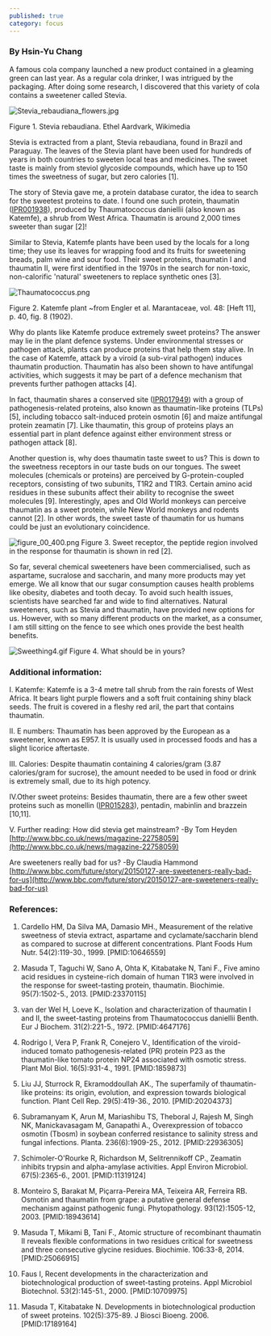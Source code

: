 ```yaml
---
published: true
category: focus
---
```

### By Hsin-Yu Chang


A famous cola company launched a new product contained in a gleaming green can last year. As a regular cola drinker, I was intrigued by the packaging. After doing some research, I discovered that this variety of cola contains a sweetener called Stevia.


![Stevia_rebaudiana_flowers.jpg]({{site.baseurl}}/assets/media/images/posts/Stevia_rebaudiana_flowers.jpg)

Figure 1. Stevia rebaudiana. Ethel Aardvark, Wikimedia



Stevia is extracted from a plant, Stevia rebaudiana, found in Brazil and Paraguay. The leaves of the Stevia plant have been used for hundreds of years in both countries to sweeten local teas and medicines. The sweet taste is mainly from steviol glycoside compounds, which have up to 150 times the sweetness of sugar, but zero calories [1].

The story of Stevia gave me, a protein database curator, the idea to search for the sweetest proteins to date. I found one such protein, thaumatin ([IPR001938](https://www.ebi.ac.uk/interpro/entry/IPR001938)), produced by Thaumatococcus daniellii (also known as Katemfe), a shrub from West Africa. Thaumatin is around 2,000 times sweeter than sugar [2]!

Similar to Stevia, Katemfe plants have been used by the locals for a long time; they use its leaves for wrapping food and its fruits for sweetening breads, palm wine and sour food. Their sweet proteins, thaumatin I and thaumatin II, were first identified in the 1970s in the search for non-toxic, non-calorific 'natural' sweeteners to replace synthetic ones [3].

![Thaumatococcus.png]({{site.baseurl}}/assets/media/images/posts/Thaumatococcus.png)

Figure 2. Katemfe plant ~from Engler et al. Marantaceae, vol. 48: [Heft 11], p. 40, fig. 8 (1902).


Why do plants like Katemfe produce extremely sweet proteins? The answer may lie in the plant defence systems. Under environmental stresses or pathogen attack, plants can produce proteins that help them stay alive. In the case of Katemfe, attack by a viroid (a sub-viral pathogen) induces thaumatin production. Thaumatin has also been shown to have antifungal activities, which suggests it may be part of a defence mechanism that prevents further pathogen attacks [4].

In fact, thaumatin shares a conserved site ([IPR017949](https://www.ebi.ac.uk/interpro/entry/IPR017949)) with a group of pathogenesis-related proteins, also known as thaumatin-like proteins (TLPs) [5], including tobacco salt-induced protein osmotin [6] and maize antifungal protein zeamatin [7]. Like thaumatin, this group of proteins plays an essential part in plant defence against either environment stress or pathogen attack [8].

Another question is, why does thaumatin taste sweet to us? This is down to the sweetness receptors in our taste buds on our tongues. The sweet molecules (chemicals or proteins) are perceived by G-protein-coupled receptors, consisting of  two subunits, T1R2 and T1R3. Certain amino acid residues in these subunits affect their ability to recognise the sweet molecules [9]. Interestingly, apes and Old World monkeys can perceive thaumatin as a sweet protein, while New World monkeys and rodents cannot [2].  In other words, the sweet taste of thaumatin for us humans could be just an evolutionary coincidence.

![figure_00_400.png]({{site.baseurl}}/assets/media/images/posts/figure_00_400.png)
Figure 3. Sweet receptor, the peptide region involved in the response for thaumatin is shown in red [2].		

So far, several chemical sweeteners have been commercialised, such as aspartame, sucralose and saccharin, and many more products may yet emerge. We all know that our sugar consumption causes health problems like obesity, diabetes and tooth decay. To avoid such health issues, scientists have searched far and wide to find alternatives. Natural sweeteners, such as Stevia and thaumatin, have provided new options for us. However, with so many different products on the market, as a consumer, I am still sitting on the fence to see which ones provide the best health benefits.

![Sweething4.gif]({{site.baseurl}}/assets/media/images/posts/Sweething4.gif)
Figure 4. What should be in yours?

### Additional information:
I. Katemfe:
Katemfe is a 3-4 metre tall shrub from the rain forests of West Africa. It bears light purple flowers and a soft fruit containing shiny black seeds. The fruit is covered in a fleshy red aril, the part that contains thaumatin.

II. E numbers:
Thaumatin has been approved by the European as a sweetener, known as E957. It is usually used in processed foods and has a slight licorice aftertaste.

III. Calories:
Despite thaumatin containing 4 calories/gram (3.87 calories/gram for sucrose), the amount needed to be used in food or drink is extremely small, due to its high potency.

IV.Other sweet proteins:
Besides thaumatin, there are a few other sweet proteins such as monellin ([IPR015283](https://www.ebi.ac.uk/interpro/entry/IPR015283)), pentadin, mabinlin and brazzein [10,11].

V. Further reading:
How did stevia get mainstream?  -By Tom Heyden
[http://www.bbc.co.uk/news/magazine-22758059](http://www.bbc.co.uk/news/magazine-22758059)

Are sweeteners really bad for us? -By Claudia Hammond
[http://www.bbc.com/future/story/20150127-are-sweeteners-really-bad-for-us](http://www.bbc.com/future/story/20150127-are-sweeteners-really-bad-for-us)

### References:
1. Cardello HM, Da Silva MA, Damasio MH., Measurement of the relative sweetness of stevia extract, aspartame and cyclamate/saccharin blend as compared to sucrose at different concentrations. Plant Foods Hum Nutr. 54(2):119-30., 1999. [PMID:10646559]

2. Masuda T, Taguchi W, Sano A, Ohta K, Kitabatake N, Tani F., Five amino acid residues in cysteine-rich domain of human T1R3 were involved in the response for sweet-tasting protein, thaumatin. Biochimie. 95(7):1502-5., 2013. [PMID:23370115]

3. van der Wel H, Loeve K., Isolation and characterization of thaumatin I and II, the sweet-tasting proteins from Thaumatococcus daniellii Benth. Eur J Biochem. 31(2):221-5., 1972. [PMID:4647176]

4. Rodrigo I, Vera P, Frank R, Conejero V., Identification of the viroid-induced tomato pathogenesis-related (PR) protein P23 as the thaumatin-like tomato protein NP24 associated with osmotic stress. Plant Mol Biol. 16(5):931-4., 1991. [PMID:1859873]

5. Liu JJ, Sturrock R, Ekramoddoullah AK., The superfamily of thaumatin-like proteins: its origin, evolution, and expression towards biological function. Plant Cell Rep. 29(5):419-36., 2010. [PMID:20204373]

6. Subramanyam K, Arun M, Mariashibu TS, Theboral J, Rajesh M, Singh NK, Manickavasagam M, Ganapathi A., Overexpression of tobacco osmotin (Tbosm) in soybean conferred resistance to salinity stress and fungal infections. Planta. 236(6):1909-25., 2012. [PMID:22936305]

7. Schimoler-O'Rourke R, Richardson M, Selitrennikoff CP., Zeamatin inhibits trypsin and alpha-amylase activities. Appl Environ Microbiol. 67(5):2365-6., 2001. [PMID:11319124]

8. Monteiro S, Barakat M, Piçarra-Pereira MA, Teixeira AR, Ferreira RB. Osmotin and thaumatin from grape: a putative general defense mechanism against pathogenic fungi. Phytopathology. 93(12):1505-12, 2003. [PMID:18943614]

9. Masuda T, Mikami B, Tani F., Atomic structure of recombinant thaumatin II reveals flexible conformations in two residues critical for sweetness and three consecutive glycine residues. Biochimie. 106:33-8, 2014. [PMID:25066915]

10. Faus I, Recent developments in the characterization and biotechnological production of sweet-tasting proteins. Appl Microbiol Biotechnol. 53(2):145-51., 2000. [PMID:10709975]

11. Masuda T, Kitabatake N. Developments in biotechnological production of sweet proteins. 102(5):375-89.  J Biosci Bioeng. 2006. [PMID:17189164]
